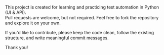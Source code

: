 
This project is created for learning and practicing test automation in Python (UI & API).  
Pull requests are welcome, but not required. Feel free to fork the repository and explore it on your own.

If you'd like to contribute, please keep the code clean, follow the existing structure, and write meaningful commit messages.

Thank you!
